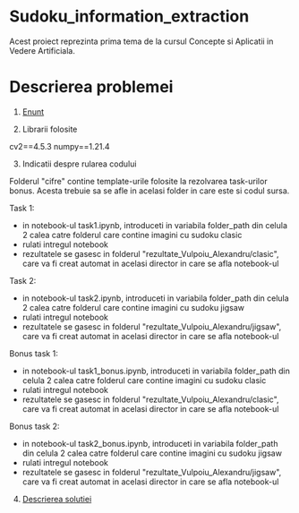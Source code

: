 # Sudoku_information_extraction
Acest proiect reprezinta prima tema de la cursul Concepte si Aplicatii in Vedere Artificiala.

# Descrierea problemei
1. <a href="">Enunt</a>

2. Librarii folosite

cv2==4.5.3
numpy==1.21.4



3. Indicatii despre rularea codului

Folderul "cifre" contine template-urile folosite la rezolvarea task-urilor bonus. Acesta trebuie sa se afle in acelasi folder in care este si codul sursa.

Task 1:
- in notebook-ul task1.ipynb, introduceti in variabila folder_path din celula 2 calea catre folderul care contine imagini cu sudoku clasic
- rulati intregul notebook
- rezultatele se gasesc in folderul "rezultate_Vulpoiu_Alexandru/clasic", care va fi creat automat in acelasi director in care se afla notebook-ul

Task 2:
- in notebook-ul task2.ipynb, introduceti in variabila folder_path din celula 2 calea catre folderul care contine imagini cu sudoku jigsaw
- rulati intregul notebook
- rezultatele se gasesc in folderul "rezultate_Vulpoiu_Alexandru/jigsaw", care va fi creat automat in acelasi director in care se afla notebook-ul

Bonus task 1:
- in notebook-ul task1_bonus.ipynb, introduceti in variabila folder_path din celula 2 calea catre folderul care contine imagini cu sudoku clasic
- rulati intregul notebook
- rezultatele se gasesc in folderul "rezultate_Vulpoiu_Alexandru/clasic", care va fi creat automat in acelasi director in care se afla notebook-ul

Bonus task 2:
- in notebook-ul task2_bonus.ipynb, introduceti in variabila folder_path din celula 2 calea catre folderul care contine imagini cu sudoku jigsaw
- rulati intregul notebook
- rezultatele se gasesc in folderul "rezultate_Vulpoiu_Alexandru/jigsaw", care va fi creat automat in acelasi director in care se afla notebook-ul

4. <a href="https://github.com/AlexVulpoiu/Sudoku_information_extraction/blob/main/Tema1_CAVA_Vulpoiu_Alexandru_331.pdf">Descrierea solutiei</a>
